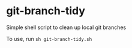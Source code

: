 # git-branch-tidy
Simple shell script to clean up local git branches

To use, run `sh git-branch-tidy.sh`